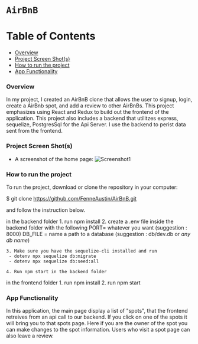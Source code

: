 
# `AirBnB`

# Table of Contents

* [Overview](#overview)
* [Project Screen Shot(s)](#Project-Screen-Shot(s))
* [How to run the project](#How-to-run-the-project)
* [App Functionality](#app-functionality)


### Overview

In my project, I created an AirBnB clone that allows the user to signup, login, create a AirBnb spot, and add a review to other AirBnBs. This project emphasizes using React and Redux to build out the frontend of the application. This project also includes a backend that utilitzes express, sequelize, PostgresSql for the Api Server. I use the backend to perist data sent from the frontend.


### Project Screen Shot(s)

* A screenshot of the home page:
![Screenshot1](../Home%20Page.JPG "Screenshoot")



### How to run the project

To run the project, download or clone the repository in your computer:

 $ git clone https://github.com/FenneAustin/AirBnB.git

 and follow the instruction below.

 in the backend folder
    1. run npm install
    2. create a .env file inside the backend folder with the following
    PORT= whatever you want (suggestion : 8000)
    DB_FILE = name a path to a database (suggestion : db/dev.db or *any db name*)

    3. Make sure you have the sequelize-cli installed and run
     - dotenv npx sequelize db:migrate
     - dotenv npx sequelize db:seed:all

    4. Run npm start in the backend folder

in the frontend folder
    1. run npm install
    2. run npm start


### App Functionality

In this application, the main page display a list of "spots", that the frontend retreives from an api call to our backend. If you click on one of the spots it will bring you to that spots page. Here if you are the owner of the spot  you can make changes to the spot information. Users who visit a spot page can also leave a review.
